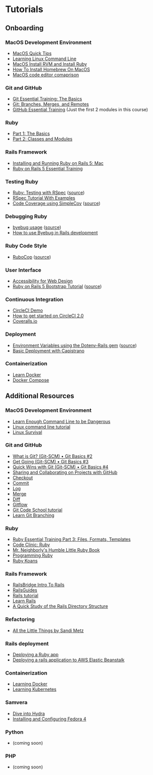 # Tutorials

## Onboarding

### MacOS Development Environment
* [MacOS Quick Tips](https://www.linkedin.com/learning/macos-quick-tips)
* [Learning Linux Command Line](https://www.linkedin.com/learning/learning-linux-command-line-2)
* [MacOS Install RVM and Install Ruby](https://www.youtube.com/watch?v=SL64tWlpwSE)
* [How To Install Homebrew On MacOS](https://www.youtube.com/watch?v=31eTw5xRHBA)
* [MacOS code editor comaprison](https://www.codementor.io/@mattgoldspink/best-text-editor-atom-sublime-vim-visual-studio-code-du10872i7)

### Git and GitHub
* [Git Essential Training: The Basics](https://www.linkedin.com/learning/git-essential-training-the-basics)
* [Git: Branches, Merges, and Remotes](https://www.linkedin.com/learning/git-branches-merges-and-remotes)
* [GitHub Essential Training](https://www.linkedin.com/learning/github-essential-training/version-control-and-collaboration-with-github) (Just the first 2 modules in this course)

### Ruby
* [Part 1: The Basics](https://www.linkedin.com/learning/ruby-essential-training-1-the-basics)
* [Part 2: Classes and Modules](https://www.linkedin.com/learning/ruby-essential-training-part-2-classes-and-modules)

### Rails Framework
* [Installing and Running Ruby on Rails 5: Mac](https://www.linkedin.com/learning/installing-and-running-ruby-on-rails-5-mac)
* [Ruby on Rails 5 Essential Training](https://www.linkedin.com/learning/ruby-on-rails-5-essential-training?u=2133849)

### Testing Ruby
* [Ruby: Testing with RSpec](https://www.linkedin.com/learning/ruby-testing-with-rspec) ([source](https://github.com/rspec/rspec))
* [RSpec Tutorial With Examples](https://www.rubyguides.com/2018/07/rspec-tutorial/)
* [Code Coverage using SimpleCov](https://www.youtube.com/watch?v=WMgDD2lU5nY) ([source](https://github.com/simplecov-ruby/simplecov))

### Debugging Ruby
* [byebug usage](https://github.com/deivid-rodriguez/byebug#usage) ([source](https://github.com/deivid-rodriguez/byebug))
* [How to use Byebug in Rails development](https://www.youtube.com/watch?v=YX3EQvCUHsg&ab_channel=MindonRails)

### Ruby Code Style
* [RuboCop](https://docs.rubocop.org/rubocop/1.8/usage/basic_usage.html) ([source](https://github.com/rubocop-hq/rubocop))

### User Interface
* [Accessibility for Web Design](https://www.linkedin.com/learning/accessibility-for-web-design)
* [Ruby on Rails 5 Bootstrap Tutorial](https://www.youtube.com/watch?v=ryelNMlp-iY) ([source](https://github.com/twbs/bootstrap-rubygem))

### Continuous Integration
* [CircleCI Demo](https://www.youtube.com/watch?v=J1l-icYGyd0)
* [How to get started on CircleCI 2.0](https://www.youtube.com/watch?v=KhjwnTD4oec)
* [Coveralls.io](https://docs.coveralls.io/ruby-on-rails)

### Deployment
* [Environment Variables using the Dotenv-Rails gem](https://www.youtube.com/watch?v=Re0OYhw0GUY) ([source](https://github.com/bkeepers/dotenv))
* [Basic Deployment with Capistrano](https://www.youtube.com/watch?v=1qn5KVGB9Xk)

### Containerization
* [Learn Docker](https://www.youtube.com/watch?v=YFl2mCHdv24)
* [Docker Compose](https://www.youtube.com/watch?v=Qw9zlE3t8Ko)

## Additional Resources

### MacOS Development Environment
* [Learn Enough Command Line to be Dangerous](http://www.learnenough.com/command-line-tutorial)
* [Linux command line tutorial](http://linuxcommand.org)
* [Linux Survival](http://linuxsurvival.com)

### Git and GitHub
* [What is Git? (Git-SCM) • Git Basics #2](https://www.youtube.com/watch?v=uhtzxPU7Bz0)
* [Get Going (Git-SCM) • Git Basics #3](https://www.youtube.com/watch?v=wmnSyrRBKTw)
* [Quick Wins with Git (Git-SCM) • Git Basics #4](https://www.youtube.com/watch?v=7w5Z7LmyLgI)
* [Sharing and Collaborating on Projects with GitHub](https://www.youtube.com/watch?v=ifAEho6BmH0)
* [Checkout](https://www.youtube.com/watch?v=HwrPhOp6-aM)
* [Commit](https://www.youtube.com/watch?v=A-Cll9jEnnM)
* [Log](https://www.youtube.com/watch?v=jtuHOIlfS2Q)
* [Merge](https://www.youtube.com/watch?v=yyLiplDQtf0)
* [Diff](https://www.youtube.com/watch?v=RXSriVcoI70)
* [Gitflow](http://nvie.com/posts/a-successful-git-branching-model/)
* [Git Code School tutorial](https://try.github.io)
* [Learn Git Branching](https://learngitbranching.js.org/)

### Ruby
* [Ruby Essential Training Part 3: Files, Formats, Templates](https://www.linkedin.com/learning/ruby-essential-training-part-3-files-formats-templates)
* [Code Clinic: Ruby](https://www.linkedin.com/learning/code-clinic-ruby)
* [Mr. Neighborly's Humble Little Ruby Book](https://www.infoq.com/minibooks/ruby/)
* [Programming Ruby](http://ruby-doc.com/docs/ProgrammingRuby/)
* [Ruby Koans](http://rubykoans.com)

### Rails Framework
* [RailsBridge Intro To Rails](http://docs.railsbridge.org/intro-to-rails/intro-to-rails)
* [RailsGuides](http://guides.rubyonrails.org/)
* [Rails tutorial](https://www.learnenough.com/ruby-on-rails-4th-edition-tutorial/beginning)
* [Learn Rails](https://thoughtbot.com/upcase/rails)
* [A Quick Study of the Rails Directory Structure](http://www.sitepoint.com/a-quick-study-of-the-rails-directory-structure/)

### Refactoring
* [All the Little Things by Sandi Metz](https://www.youtube.com/watch?v=8bZh5LMaSmE)

### Rails deployment
* [Deploying a Ruby app](https://www.phusionpassenger.com/library/walkthroughs/deploy/ruby/ownserver/standalone/oss/deploy_app_main.html)
* [Deploying a rails application to AWS Elastic Beanstalk](https://docs.aws.amazon.com/elasticbeanstalk/latest/dg/ruby-rails-tutorial.html)

### Containerization
* [Learning Docker](https://www.linkedin.com/learning/learning-docker-2/why-create-containers-using-docker)
* [Learning Kubernetes](https://www.linkedin.com/learning/learning-kubernetes)

### Samvera
* [Dive into Hydra](https://github.com/samvera-deprecated/hydra/wiki/Dive-into-Hydra-)
* [Installing and Configuring Fedora 4](https://wiki.lyrasis.org/display/FF/Training)

### Python
* (coming soon)

### PHP
* (coming soon)
